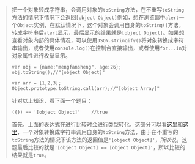 > 把一个对象转成字符串，会调用对象的`toString`方法，在不重写`toString`方法的情况下情况下会返回`[object Object]`例如，想在浏览器中`alert`一个`Object`实例，在默认情况下，这个对象会调用自身的`toString()`方法，转成字符串后`alert`显示，最后显示的结果就是`[object Object]`。如果想查看对象内部的具体情况，可以使用`JSON.stringify()`将对象转换成字符串输出，或者使用`console.log()`在控制台直接输出，或者使用`for...in`对对象属性进行枚举显示。
>
> ```
> var obj = {name:"mengfansheng", age:26};
> obj.toString();//"[object Object]"
>
> var arr = [1,2,3];
> Object.prototype.toString.call(arr);//"[object Array]"
> ```
>
> 针对以上知识，看下面一个题目：
>
> `({}) == '[object Object]'  	//true`
>
> 首先，上面的表达式在进行比较时会进行类型转化，这部分可以看[这里](http://javascript.ruanyifeng.com/grammar/conversion.html)和[这里](http://www.haorooms.com/post/js_yinxingleixing)，一个对象转换成字符串调用自身的`toString`方法，由于在不重写的`toString`方法的情况下该方法的返回值是`'[object Object]'`，所以说，这题最后比较的就是`'[object Object] == [object Object]'`，所以比较的结果就是`true`。

